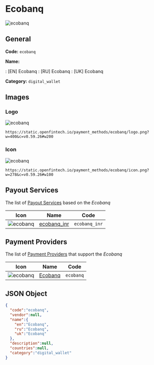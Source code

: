 
# Ecobanq 
![ecobanq](https://static.openfintech.io/payment_methods/ecobanq/logo.png?w=400&c=v0.59.26#w200)  

## General 
**Code:** `ecobanq` 
 
**Name:** 
 
:	[EN] Ecobanq 
:	[RU] Ecobanq 
:	[UK] Ecobanq 
 
**Category:** `digital_wallet` 
 

## Images 

### Logo 
![ecobanq](https://static.openfintech.io/payment_methods/ecobanq/logo.png?w=400&c=v0.59.26#w200)  

```
https://static.openfintech.io/payment_methods/ecobanq/logo.png?w=400&c=v0.59.26#w200
```  

### Icon 
![ecobanq](https://static.openfintech.io/payment_methods/ecobanq/icon.png?w=278&c=v0.59.26#w100)  

```
https://static.openfintech.io/payment_methods/ecobanq/icon.png?w=278&c=v0.59.26#w100
```  

## Payout Services 
 
The list of [Payout Services](/payout-services/) based on the _Ecobanq_ 

|Icon|Name|Code| 
|:---:|:---:|:---:| 
|![ecobanq](https://static.openfintech.io/payout_methods/ecobanq/icon.png?w=278&c=v0.59.26#w40) |[ecobanq_inr](/payout-services/ecobanq_inr/)|`ecobanq_inr`| 
 

## Payment Providers 
 
The list of [Payment Providers](/payment-providers/) that support the _Ecobanq_ 

|Icon|Name|Code| 
|:---:|:---:|:---:| 
|![ecobanq](https://static.openfintech.io/payment_providers/ecobanq/icon.png?w=278&c=v0.59.26#w100) |[Ecobanq](/payment-providers/ecobanq/)|`ecobanq`| 
 

## JSON Object 

```json
{
  "code":"ecobanq",
  "vendor":null,
  "name":{
    "en":"Ecobanq",
    "ru":"Ecobanq",
    "uk":"Ecobanq"
  },
  "description":null,
  "countries":null,
  "category":"digital_wallet"
}
```  
